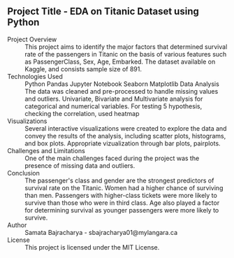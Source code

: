 ## **Project Title**  - EDA on Titanic Dataset using Python 

<dl>
  <dt>Project Overview</dt>
  <dd>This project aims to identify the major factors that determined survival rate of the passengers in Titanic on the basis of various features such as PassengerClass, Sex, Age, Embarked. The dataset available on Kaggle, and consists sample size of 891.</dd>

  <dt>Technologies Used</dt>
  <dd>Python
Pandas
Jupyter Notebook
Seaborn
Matplotlib
Data Analysis
<br />
The data was cleaned and pre-processed to handle missing values and outliers. Univariate,  Bivariate and Multivariate analysis for categorical and numerical variables. For testing 5 hypothesis, checking the correlation, used heatmap
</dd>

  <dt>Visualizations</dt>
  <dd>Several interactive visualizations were created to explore the data and convey the results of the analysis, including scatter plots, histograms, and box plots. Appropriate vizualization through bar plots, pairplots. </dd>

  <dt>Challenges and Limitations</dt>
  <dd>One of the main challenges faced during the project was the presence of missing data and outliers. 
</dd>

  <dt>Conclusion</dt>
  <dd>The passenger's class and gender are the strongest predictors of survival rate on the Titanic. Women had a higher chance of surviving than men. Passengers with higher-class tickets were more likely to survive than those who were in third class. Age also played a factor for determining survival as younger passengers were more likely to survive.
</dd>

  <dt>Author</dt>
  <dd>Samata Bajracharya - sbajracharya01@mylangara.ca</dd>

  <dt>License</dt>
  <dd>This project is licensed under the MIT License.</dd>
</dl>
